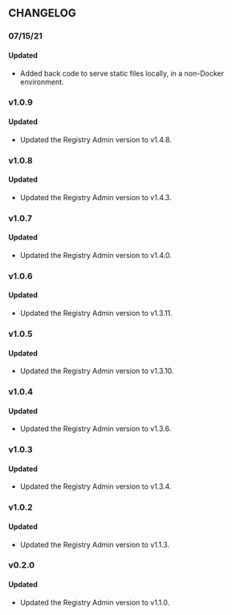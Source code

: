 ## CHANGELOG

### 07/15/21

#### Updated
- Added back code to serve static files locally, in a non-Docker environment.

### v1.0.9
#### Updated
- Updated the Registry Admin version to v1.4.8.

### v1.0.8
#### Updated
- Updated the Registry Admin version to v1.4.3.

### v1.0.7
#### Updated
- Updated the Registry Admin version to v1.4.0.

### v1.0.6
#### Updated
- Updated the Registry Admin version to v1.3.11.

### v1.0.5
#### Updated
- Updated the Registry Admin version to v1.3.10.

### v1.0.4
#### Updated
- Updated the Registry Admin version to v1.3.6.

### v1.0.3
#### Updated
- Updated the Registry Admin version to v1.3.4.

### v1.0.2
#### Updated
- Updated the Registry Admin version to v1.1.3.

### v0.2.0
#### Updated
- Updated the Registry Admin version to v1.1.0.
